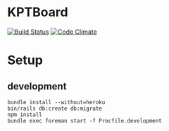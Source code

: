 # KPTBoard

[![Build Status](https://travis-ci.org/f96q/kptboard.svg?branch=master)](https://travis-ci.org/f96q/kptboard)
[![Code Climate](https://codeclimate.com/github/f96q/kptboard/badges/gpa.svg)](https://codeclimate.com/github/f96q/kptboard)


# Setup

## development

```
bundle install --without=heroku
bin/rails db:create db:migrate
npm install
bundle exec foreman start -f Procfile.development
```
